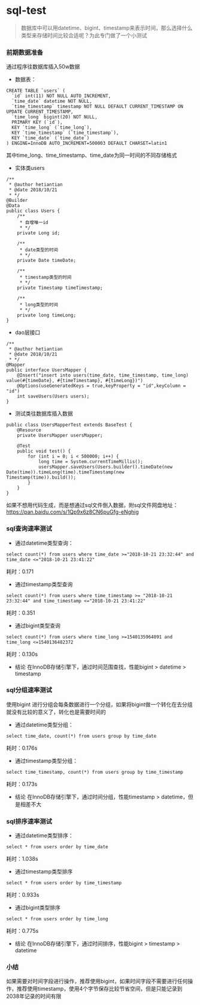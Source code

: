 # sql-test
>数据库中可以用datetime、bigint、timestamp来表示时间，那么选择什么类型来存储时间比较合适呢？为此专门做了一个小测试
### 前期数据准备
通过程序往数据库插入50w数据
- 数据表：
```
CREATE TABLE `users` (
  `id` int(11) NOT NULL AUTO_INCREMENT,
  `time_date` datetime NOT NULL,
  `time_timestamp` timestamp NOT NULL DEFAULT CURRENT_TIMESTAMP ON UPDATE CURRENT_TIMESTAMP,
  `time_long` bigint(20) NOT NULL,
  PRIMARY KEY (`id`),
  KEY `time_long` (`time_long`),
  KEY `time_timestamp` (`time_timestamp`),
  KEY `time_date` (`time_date`)
) ENGINE=InnoDB AUTO_INCREMENT=500003 DEFAULT CHARSET=latin1
```
其中time_long、time_timestamp、time_date为同一时间的不同存储格式
- 实体类users
```
/**
 * @author hetiantian 
 * @date 2018/10/21
 * */
@Builder
@Data
public class Users {
    /**
     * 自增唯一id
     * */
    private Long id;

    /**
     * date类型的时间
     * */
    private Date timeDate;

    /**
     * timestamp类型的时间
     * */
    private Timestamp timeTimestamp;

    /**
     * long类型的时间
     * */
    private long timeLong;
}
```
- dao层接口
```
/**
 * @author hetiantian
 * @date 2018/10/21
 * */
@Mapper
public interface UsersMapper {
    @Insert("insert into users(time_date, time_timestamp, time_long) value(#{timeDate}, #{timeTimestamp}, #{timeLong})")
    @Options(useGeneratedKeys = true,keyProperty = "id",keyColumn = "id")
    int saveUsers(Users users);
}
```
- 测试类往数据库插入数据
```
public class UsersMapperTest extends BaseTest {
    @Resource
    private UsersMapper usersMapper;

    @Test
    public void test() {
        for (int i = 0; i < 500000; i++) {
            long time = System.currentTimeMillis();
            usersMapper.saveUsers(Users.builder().timeDate(new Date(time)).timeLong(time).timeTimestamp(new Timestamp(time)).build());
        }
    }
}
```
如果不想用代码生成，而是想通过sql文件倒入数据，附sql文件网盘地址：https://pan.baidu.com/s/1Qp9x6z8CN6puGfg-eNghig
### sql查询速率测试
- 通过datetime类型查询：
```
select count(*) from users where time_date >="2018-10-21 23:32:44" and time_date <="2018-10-21 23:41:22"
```
耗时：0.171
- 通过timestamp类型查询
```
select count(*) from users where time_timestamp >= "2018-10-21 23:32:44" and time_timestamp <="2018-10-21 23:41:22"
```
耗时：0.351
- 通过bigint类型查询
```
select count(*) from users where time_long >=1540135964091 and time_long <=1540136482372  
```
耗时：0.130s
- 结论
在InnoDB存储引擎下，通过时间范围查找，性能bigint  > datetime > timestamp
### sql分组速率测试
使用bigint 进行分组会每条数据进行一个分组，如果将bigint做一个转化在去分组就没有比较的意义了，转化也是需要时间的
- 通过datetime类型分组：
```
select time_date, count(*) from users group by time_date
```
耗时：0.176s
- 通过timestamp类型分组：
```
select time_timestamp, count(*) from users group by time_timestamp
```
耗时：0.173s
- 结论
在InnoDB存储引擎下，通过时间分组，性能timestamp > datetime，但是相差不大
### sql排序速率测试
- 通过datetime类型排序：
```
select * from users order by time_date
```
耗时：1.038s
- 通过timestamp类型排序
```
select * from users order by time_timestamp
```
耗时：0.933s
- 通过bigint类型排序
```
select * from users order by time_long
```
耗时：0.775s
- 结论
在InnoDB存储引擎下，通过时间排序，性能bigint > timestamp > datetime
### 小结
如果需要对时间字段进行操作，推荐使用bigint，如果时间字段不需要进行任何操作，推荐使用timestamp，使用4个字节保存比较节省空间，但是只能记录到2038年记录的时间有限
